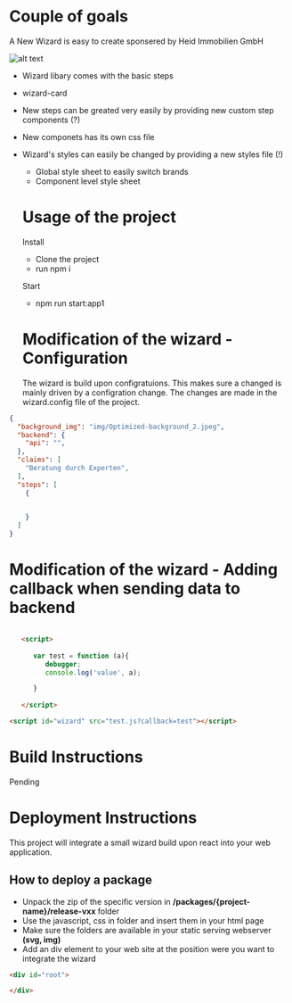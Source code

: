 # Couple of goals

A New Wizard is easy to create sponsered by Heid Immobilien GmbH

![alt text](https://www.heid-immobilienbewertung.de/img/heid-immobilienbewertung-logo.png)


- Wizard libary comes with the basic steps
- wizard-card
- New steps can be greated very easily by providing new custom step components (?)
- New componets has its own css file
- Wizard's styles can easily be changed by providing a new styles file (!)
  - Global style sheet to easily switch brands
  - Component level style sheet


  # Usage of the project

  Install
    - Clone the project
    - run npm i

  Start
    - npm run start:app1

  
  # Modification of the wizard - Configuration

  The wizard is build upon configratuions. This makes sure a changed is mainly driven by a configration change. The changes are made in the wizard.config file of the project.

```json
{
  "background_img": "img/Optimized-background_2.jpeg",
  "backend": {
    "api": "",
  },
  "claims": [
    "Beratung durch Experten",
  ],
  "steps": [
    {

      
    }
  ]
}
```
# Modification of the wizard - Adding callback when sending data to backend

```html

   <script>
   
      var test = function (a){
         debugger;
         console.log('value', a);

      }
   
   </script>

<script id="wizard" src="test.js?callback=test"></script>

```


# Build Instructions

Pending


# Deployment Instructions

This project will integrate a small wizard build upon react into your web application.

## How to deploy a package

  - Unpack the zip of the specific version in <b>/packages/{project-name}/release-vxx</b> folder
  - Use the javascript, css in folder and insert them in your html page
  - Make sure the folders are available in your static serving webserver <b>(svg, img)</b>
  - Add an div element to your web site at the position were you want to integrate the wizard

```html
<div id="root">

</div>
```
